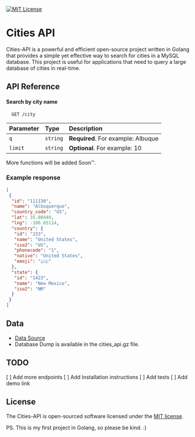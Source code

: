 
[![MIT License](https://img.shields.io/badge/License-MIT-green.svg)](https://choosealicense.com/licenses/mit/)

# Cities API

Cities-API is a powerful and efficient open-source project written in Golang that provides a simple yet effective way to search for cities in a MySQL database. This project is useful for applications that need to query a large database of cities in real-time.

## API Reference

#### Search by city name

```http
  GET /city
```

| Parameter | Type     | Description                        |
| :-------- | :------- | :--------------------------------- |
| `q`       | `string` | **Required**. For example: Albuque |
| `limit`   | `string` | **Optional**. For example: 10      |

More functions will be added Soon™.

### Example response

```json
[
 {
  "id": "111130",
  "name": "Albuquerque",
  "country_code": "US",
  "lat": 35.08449,
  "lng": -106.65114,
  "country": {
   "id": "233",
   "name": "United States",
   "iso2": "US",
   "phonecode": "1",
   "native": "United States",
   "emoji": "🇺🇸"
  },
  "state": {
   "id": "1423",
   "name": "New Mexico",
   "iso2": "NM"
  }
 }
]
```

## Data

- [Data Source](https://github.com/dr5hn/countries-states-cities-database)
- Database Dump is available in the cities_api.gz file.

## TODO

[ ] Add more endpoints
[ ] Add Installation instructions
[ ] Add tests
[ ] Add demo link

## License

The Cities-API is open-sourced software licensed under the [MIT license](https://choosealicense.com/licenses/mit/).

PS. This is my first project in Golang, so please be kind. :)
